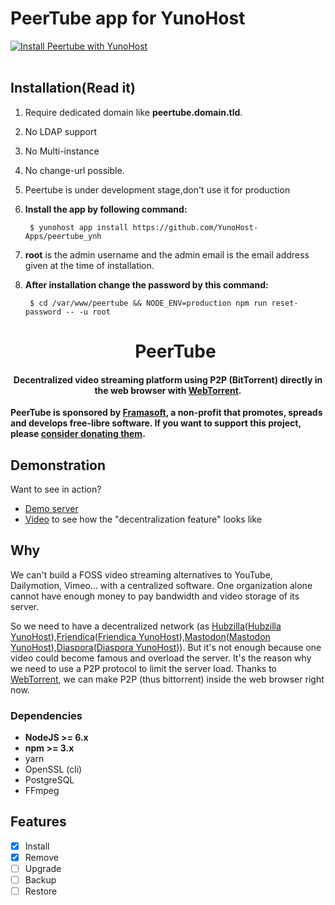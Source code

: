 # PeerTube app for YunoHost
[![Install Peertube with YunoHost](https://install-app.yunohost.org/install-with-yunohost.png)](https://install-app.yunohost.org/?app=Peertube)<br><br>

## Installation(Read it)
 1. Require dedicated domain like **peertube.domain.tld**.
 2. No LDAP support
 3. No Multi-instance
 4. No change-url possible.
 5. Peertube is under development stage,don't use it for production
 6. **Install the app by following command:**

         $ yunohost app install https://github.com/YunoHost-Apps/peertube_ynh
 7. **root** is the admin username and the admin email is the email address given at the time of installation.
 8. **After installation change the password by this command:**

         $ cd /var/www/peertube && NODE_ENV=production npm run reset-password -- -u root

    <h1 align="center">
      PeerTube
    </h1>

<h4 align="center">
Decentralized video streaming platform using P2P (BitTorrent) directly in the web browser with <a href="https://github.com/feross/webtorrent">WebTorrent</a>.
</h4>

**PeerTube is sponsored by [Framasoft](https://framatube.org/#en), a non-profit that promotes, spreads and develops free-libre software. If you want to support this project, please [consider donating them](https://soutenir.framasoft.org/en/).**

## Demonstration

Want to see in action?

   * [Demo server](http://peertube.cpy.re)
   * [Video](https://peertube.cpy.re/videos/watch/f78a97f8-a142-4ce1-a5bd-154bf9386504) to see how the "decentralization feature" looks like

   ## Why

We can't build a FOSS video streaming alternatives to YouTube, Dailymotion, Vimeo... with a centralized software. One organization alone cannot have enough money to pay bandwidth and video storage of its server.

So we need to have a decentralized network (as [Hubzilla](https://project.hubzilla.org/page/hubzilla/hubzilla-project)([Hubzilla YunoHost](https://github.com/YunoHost-Apps/hubzilla_ynh)),[Friendica](http://friendi.ca/)([Friendica YunoHost](https://github.com/YunoHost-Apps/friendica_ynh)),[Mastodon](https://github.com/tootsuite/mastodon)([Mastodon YunoHost](https://github.com/YunoHost-Apps/mastodon_ynh)),[Diaspora](https://github.com/diaspora/diaspora)([Diaspora YunoHost](https://github.com/YunoHost-Apps/diaspora_ynh))).
But it's not enough because one video could become famous and overload the server.
It's the reason why we need to use a P2P protocol to limit the server load.
Thanks to [WebTorrent](https://github.com/feross/webtorrent), we can make P2P (thus bittorrent) inside the web browser right now.

### Dependencies

  * **NodeJS >= 6.x**
  * **npm >= 3.x**
  * yarn
  * OpenSSL (cli)
  * PostgreSQL
  * FFmpeg


## Features

- [X] Install
- [X] Remove
- [ ] Upgrade
- [ ] Backup
- [ ] Restore
